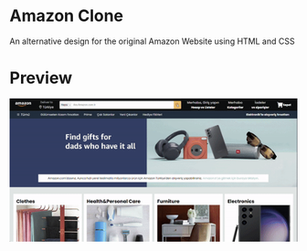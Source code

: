 # Amazon Clone

An alternative design for the original Amazon Website using HTML and CSS

# Preview

![](./assets/preview.gif)